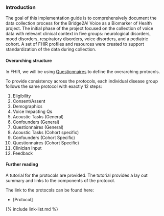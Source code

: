 ### Introduction

The goal of this implementation guide is to comprehensively document the data collection process for the Bridge2AI Voice as a Biomarker of Health project.
The initial phase of the project focused on the collection of voice data with relevant clinical context in five groups: neurological disorders, mood disorders, respiratory disorders, voice disorders, and a pediatric cohort.
A set of FHIR profiles and resources were created to support standardization of the data during collection.

#### Overarching structure

In FHIR, we will be using [Questionnaires](http://hl7.org/fhir/R4/questionnaire.html) to define the overarching protocols.

To provide consistency across the protocols, each individual disease group follows the same protocol with exactly 12 steps:

1. Eligibility
2. Consent/Assent
3. Demographics
4. Voice Impacting Qs
5. Acoustic Tasks (General)
6. Confounders (General)
7. Questionnaires (General)
8. Acoustic Tasks (Cohort specific)
9. Confounders (Cohort Specific)
10. Questionnaires (Cohort Specific)
11. Clinician Input
12. Feedback

#### Further reading

A tutorial for the protocols are provided. The tutorial provides a lay out summary and links to the components of the protocol.

The link to the protocols can be found here:
* [Protocol]

{% include link-list.md %}